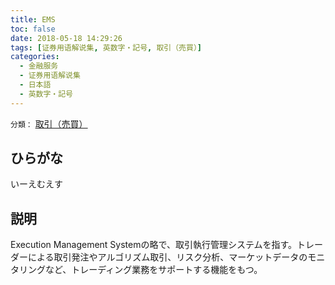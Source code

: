 ```yaml
---
title: EMS
toc: false
date: 2018-05-18 14:29:26
tags: [证券用语解说集, 英数字・記号, 取引（売買）]
categories:
  - 金融服务
  - 证券用语解说集
  - 日本語
  - 英数字・記号
---
```


`分類：` [取引（売買）](/tags/取引（売買）/)

## ひらがな

いーえむえす

## 説明

Execution Management Systemの略で、取引執行管理システムを指す。トレーダーによる取引発注やアルゴリズム取引、リスク分析、マーケットデータのモニタリングなど、トレーディング業務をサポートする機能をもつ。
